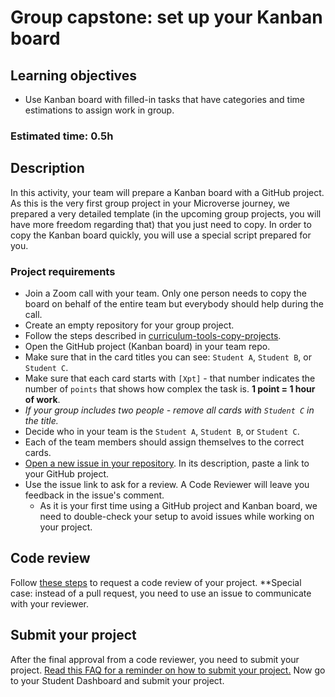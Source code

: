 # Group capstone: set up your Kanban board

## Learning objectives
- Use Kanban board with filled-in tasks that have categories and time estimations to assign work in group.

### Estimated time: 0.5h

## Description

In this activity, your team will prepare a Kanban board with a GitHub project. As this is the very first group project in your Microverse journey, we prepared a very detailed template (in the upcoming group projects, you will have more freedom regarding that) that you just need to copy.
In order to copy the Kanban board quickly, you will use a special script prepared for you.

### Project requirements

- Join a Zoom call with your team. Only one person needs to copy the board on behalf of the entire team but everybody should help during the call.
- Create an empty repository for your group project.
- Follow the steps described in [curriculum-tools-copy-projects](https://github.com/microverseinc/curriculum-tools-copy-projects).
- Open the GitHub project (Kanban board) in your team repo.
- Make sure that in the card titles you can see: `Student A`, `Student B`, or `Student C`.
- Make sure that each card starts with `[Xpt]` - that number indicates the number of `points` that shows how complex the task is. **1 point = 1 hour of work**.
- _If your group includes two people - remove all cards with `Student C` in the title._
- Decide who in your team is the `Student A`, `Student B`, or `Student C`.
- Each of the team members should assign themselves to the correct cards.
- [Open a new issue in your repository](https://docs.github.com/en/issues/tracking-your-work-with-issues/creating-an-issue). In its description, paste a link to your GitHub project.
- Use the issue link to ask for a review. A Code Reviewer will leave you feedback in the issue's comment.
    - As it is your first time using a GitHub project and Kanban board, we need to double-check your setup to avoid issues while working on your project.

## Code review

Follow [these steps](https://github.com/microverseinc/curriculum-transversal-skills/blob/main/code-review/articles/how_to_ask_for_a_code_review.md) to request a code review of your project.
**Special case: instead of a pull request, you need to use an issue to communicate with your reviewer.

## Submit your project

After the final approval from a code reviewer, you need to submit your project.
[Read this FAQ for a reminder on how to submit your project.](https://microverse.zendesk.com/hc/en-us/articles/360061344234)
Now go to your Student Dashboard and submit your project.

